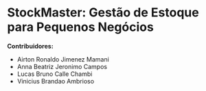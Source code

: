 # StockMaster: Gestão de Estoque para Pequenos Negócios
**Contribuidores:**

<ul>
    <li>Airton Ronaldo Jimenez Mamani</li>
    <li>Anna Beatriz Jeronimo Campos</li>
    <li>Lucas Bruno Calle Chambi</li>
    <li>Vinicius Brandao Ambrioso</li> 
</ul>